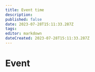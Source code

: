 ```yaml
---
title: Event time
description: 
published: false
date: 2023-07-28T15:11:33.287Z
tags: 
editor: markdown
dateCreated: 2023-07-28T15:11:33.287Z
---
```


# Event
